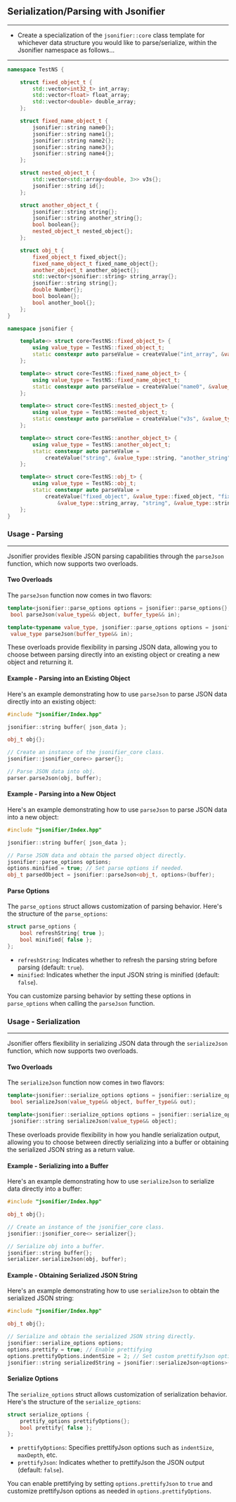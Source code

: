 ## Serialization/Parsing with Jsonifier
----
- Create a specialization of the `jsonifier::core` class template for whichever data structure you would like to parse/serialize, within the Jsonifier namespace as follows...
----
```cpp
namespace TestNS {

	struct fixed_object_t {
		std::vector<int32_t> int_array;
		std::vector<float> float_array;
		std::vector<double> double_array;
	};

	struct fixed_name_object_t {
		jsonifier::string name0{};
		jsonifier::string name1{};
		jsonifier::string name2{};
		jsonifier::string name3{};
		jsonifier::string name4{};
	};

	struct nested_object_t {
		std::vector<std::array<double, 3>> v3s{};
		jsonifier::string id{};
	};

	struct another_object_t {
		jsonifier::string string{};
		jsonifier::string another_string{};
		bool boolean{};
		nested_object_t nested_object{};
	};

	struct obj_t {
		fixed_object_t fixed_object{};
		fixed_name_object_t fixed_name_object{};
		another_object_t another_object{};
		std::vector<jsonifier::string> string_array{};
		jsonifier::string string{};
		double Number{};
		bool boolean{};
		bool another_bool{};
	};
}

namespace jsonifier {

	template<> struct core<TestNS::fixed_object_t> {
		using value_type = TestNS::fixed_object_t;
		static constexpr auto parseValue = createValue("int_array", &value_type::int_array, "float_array", &value_type::float_array, "double_array", &value_type::double_array);
	};

	template<> struct core<TestNS::fixed_name_object_t> {
		using value_type = TestNS::fixed_name_object_t;
		static constexpr auto parseValue = createValue("name0", &value_type::name0, "name1", &value_type::name1, "name2", &value_type::name2, "name3", &value_type::name3, "name4", &value_type::name4);
	};

	template<> struct core<TestNS::nested_object_t> {
		using value_type = TestNS::nested_object_t;
		static constexpr auto parseValue = createValue("v3s", &value_type::v3s, "id", &value_type::id);
	};

	template<> struct core<TestNS::another_object_t> {
		using value_type = TestNS::another_object_t;
		static constexpr auto parseValue =
			createValue("string", &value_type::string, "another_string", &value_type::another_string, "boolean", &value_type::boolean, "nested_object", &value_type::nested_object);
	};

	template<> struct core<TestNS::obj_t> {
		using value_type = TestNS::obj_t;
		static constexpr auto parseValue =
			createValue("fixed_object", &value_type::fixed_object, "fixed_name_object", &value_type::fixed_name_object, "another_object", &value_type::another_object, "string_array",
				&value_type::string_array, "string", &value_type::string, "Number", &value_type::Number, "boolean", &value_type::boolean, "another_bool", &value_type::another_bool);
	};
}

```

### Usage - Parsing
----
Jsonifier provides flexible JSON parsing capabilities through the `parseJson` function, which now supports two overloads.

#### Two Overloads
The `parseJson` function now comes in two flavors:

```cpp
template<jsonifier::parse_options options = jsonifier::parse_options{}, typename value_type, jsonifier::concepts::string_t buffer_type>
 bool parseJson(value_type&& object, buffer_type&& in);

template<typename value_type, jsonifier::parse_options options = jsonifier::parse_options{}, jsonifier::concepts::string_t buffer_type>
 value_type parseJson(buffer_type&& in);
```

These overloads provide flexibility in parsing JSON data, allowing you to choose between parsing directly into an existing object or creating a new object and returning it.

#### Example - Parsing into an Existing Object
Here's an example demonstrating how to use `parseJson` to parse JSON data directly into an existing object:

```cpp
#include "jsonifier/Index.hpp"

jsonifier::string buffer{ json_data };

obj_t obj{};

// Create an instance of the jsonifier_core class.
jsonifier::jsonifier_core<> parser{};

// Parse JSON data into obj.
parser.parseJson(obj, buffer);
```

#### Example - Parsing into a New Object
Here's an example demonstrating how to use `parseJson` to parse JSON data into a new object:

```cpp
#include "jsonifier/Index.hpp"

jsonifier::string buffer{ json_data };

// Parse JSON data and obtain the parsed object directly.
jsonifier::parse_options options;
options.minified = true; // Set parse options if needed.
obj_t parsedObject = jsonifier::parseJson<obj_t, options>(buffer);
```

#### Parse Options
The `parse_options` struct allows customization of parsing behavior. Here's the structure of the `parse_options`:

```cpp
struct parse_options {
    bool refreshString{ true };
    bool minified{ false };
};
```

- `refreshString`: Indicates whether to refresh the parsing string before parsing (default: `true`).
- `minified`: Indicates whether the input JSON string is minified (default: `false`).

You can customize parsing behavior by setting these options in `parse_options` when calling the `parseJson` function.

### Usage - Serialization
----
Jsonifier offers flexibility in serializing JSON data through the `serializeJson` function, which now supports two overloads.

#### Two Overloads
The `serializeJson` function now comes in two flavors:

```cpp
template<jsonifier::serialize_options options = jsonifier::serialize_options{}, typename value_type, jsonifier::concepts::buffer_like buffer_type>
 bool serializeJson(value_type&& object, buffer_type&& out);

template<jsonifier::serialize_options options = jsonifier::serialize_options{}, typename value_type>
 jsonifier::string serializeJson(value_type&& object);
```

These overloads provide flexibility in how you handle serialization output, allowing you to choose between directly serializing into a buffer or obtaining the serialized JSON string as a return value.

#### Example - Serializing into a Buffer
Here's an example demonstrating how to use `serializeJson` to serialize data directly into a buffer:

```cpp
#include "jsonifier/Index.hpp"

obj_t obj{};

// Create an instance of the jsonifier_core class.
jsonifier::jsonifier_core<> serializer{};

// Serialize obj into a buffer.
jsonifier::string buffer{};
serializer.serializeJson(obj, buffer);
```

#### Example - Obtaining Serialized JSON String
Here's an example demonstrating how to use `serializeJson` to obtain the serialized JSON string:

```cpp
#include "jsonifier/Index.hpp"

obj_t obj{};

// Serialize and obtain the serialized JSON string directly.
jsonifier::serialize_options options;
options.prettify = true; // Enable prettifying
options.prettifyOptions.indentSize = 2; // Set custom prettifyJson options if needed.
jsonifier::string serializedString = jsonifier::serializeJson<options>(obj);
```

#### Serialize Options
The `serialize_options` struct allows customization of serialization behavior. Here's the structure of the `serialize_options`:

```cpp
struct serialize_options {
    prettify_options prettifyOptions{};
    bool prettify{ false };
};
```

- `prettifyOptions`: Specifies prettifyJson options such as `indentSize`, `maxDepth`, etc.
- `prettifyJson`: Indicates whether to prettifyJson the JSON output (default: `false`).

You can enable prettifying by setting `options.prettifyJson` to `true` and customize prettifyJson options as needed in `options.prettifyOptions`.